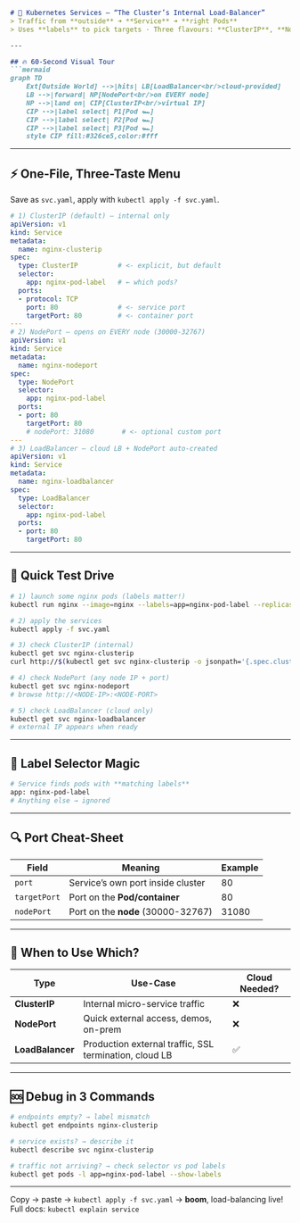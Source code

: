 ```markdown
# 🚦 Kubernetes Services – “The Cluster’s Internal Load-Balancer”
> Traffic from **outside** ➜ **Service** ➜ **right Pods**  
> Uses **labels** to pick targets · Three flavours: **ClusterIP**, **NodePort**, **LoadBalancer**

---

## 🔥 60-Second Visual Tour
```mermaid
graph TD
    Ext[Outside World] -->|hits| LB[LoadBalancer<br/>cloud-provided]
    LB -->|forward| NP[NodePort<br/>on EVERY node]
    NP -->|land on| CIP[ClusterIP<br/>virtual IP]
    CIP -->|label select| P1[Pod 🏎️]
    CIP -->|label select| P2[Pod 🏎️]
    CIP -->|label select| P3[Pod 🏎️]
    style CIP fill:#326ce5,color:#fff
```

---

## ⚡ One-File, Three-Taste Menu
Save as `svc.yaml`, apply with `kubectl apply -f svc.yaml`.

```yaml
# 1) ClusterIP (default) – internal only
apiVersion: v1
kind: Service
metadata:
  name: nginx-clusterip
spec:
  type: ClusterIP          # <- explicit, but default
  selector:
    app: nginx-pod-label   # ← which pods?
  ports:
  - protocol: TCP
    port: 80               # <- service port
    targetPort: 80         # <- container port
---
# 2) NodePort – opens on EVERY node (30000-32767)
apiVersion: v1
kind: Service
metadata:
  name: nginx-nodeport
spec:
  type: NodePort
  selector:
    app: nginx-pod-label
  ports:
  - port: 80
    targetPort: 80
    # nodePort: 31080       # <- optional custom port
---
# 3) LoadBalancer – cloud LB + NodePort auto-created
apiVersion: v1
kind: Service
metadata:
  name: nginx-loadbalancer
spec:
  type: LoadBalancer
  selector:
    app: nginx-pod-label
  ports:
  - port: 80
    targetPort: 80
```

---

## 🎯 Quick Test Drive
```bash
# 1) launch some nginx pods (labels matter!)
kubectl run nginx --image=nginx --labels=app=nginx-pod-label --replicas=3

# 2) apply the services
kubectl apply -f svc.yaml

# 3) check ClusterIP (internal)
kubectl get svc nginx-clusterip
curl http://$(kubectl get svc nginx-clusterip -o jsonpath='{.spec.clusterIP}')

# 4) check NodePort (any node IP + port)
kubectl get svc nginx-nodeport
# browse http://<NODE-IP>:<NODE-PORT>

# 5) check LoadBalancer (cloud only)
kubectl get svc nginx-loadbalancer
# external IP appears when ready
```

---

## 🧠 Label Selector Magic
```bash
# Service finds pods with **matching labels**
app: nginx-pod-label
# Anything else → ignored
```

---

## 🔍 Port Cheat-Sheet
| Field | Meaning | Example |
|-------|---------|---------|
| `port` | Service’s own port inside cluster | 80 |
| `targetPort` | Port on the **Pod/container** | 80 |
| `nodePort` | Port on the **node** (30000-32767) | 31080 |

---

## 🚦 When to Use Which?
| Type | Use-Case | Cloud Needed? |
|------|----------|---------------|
| **ClusterIP** | Internal micro-service traffic | ❌ |
| **NodePort** | Quick external access, demos, on-prem | ❌ |
| **LoadBalancer** | Production external traffic, SSL termination, cloud LB | ✅ |

---

## 🆘 Debug in 3 Commands
```bash
# endpoints empty? → label mismatch
kubectl get endpoints nginx-clusterip

# service exists? → describe it
kubectl describe svc nginx-clusterip

# traffic not arriving? → check selector vs pod labels
kubectl get pods -l app=nginx-pod-label --show-labels
```

---

Copy → paste → `kubectl apply -f svc.yaml` → **boom**, load-balancing live!  
Full docs: `kubectl explain service`
```
